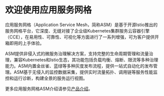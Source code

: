 # 欢迎使用应用服务网格<a name="asm_01_0016"></a>

应用服务网格（Application Service Mesh，简称ASM）是基于开源Istio推出的服务网格平台，它深度、无缝对接了企业级Kubernetes集群服务云容器引擎（CCE），在易用性、可靠性、可视化等方面进行了一系列增强，可为客户提供开箱即用的上手体验。

ASM提供非侵入式的微服务治理解决方案，支持完整的生命周期管理和流量治理，兼容Kubernetes和Istio生态，其功能包括负载均衡、熔断、限流等多种治理能力。ASM内置金丝雀、蓝绿等多种灰度发布流程，提供一站式自动化的发布管理。ASM基于无侵入的监控数据采集，提供实时流量拓扑、调用链等服务性能监控和运行诊断，构建全景的服务运行视图。

更多应用服务网格ASM介绍请参见[产品介绍](https://support.huaweicloud.com/productdesc-asm/asm_productdesc_0001.html)。


